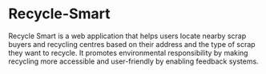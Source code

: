 # Recycle-Smart
Recycle Smart is a web application that helps users locate nearby scrap buyers and recycling centres based on their address and the type of scrap they want to recycle. It promotes environmental responsibility by making recycling more accessible and user-friendly by enabling feedback systems.
